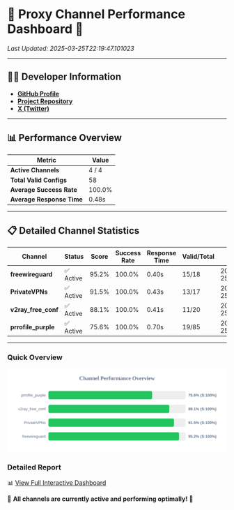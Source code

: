 # 🌟 Proxy Channel Performance Dashboard 🌟

_Last Updated: 2025-03-25T22:19:47.101023_

---

## 👩‍💻 Developer Information

- **[GitHub Profile](https://github.com/4n0nymou3)**  
- **[Project Repository](https://github.com/4n0nymou3/multi-proxy-config-fetcher)**  
- **[X (Twitter)](https://x.com/4n0nymou3)**  

---

## 📊 Performance Overview

| Metric                | Value       |
|-----------------------|-------------|
| **Active Channels**   | 4 / 4       |
| **Total Valid Configs** | 58          |
| **Average Success Rate** | 100.0%      |
| **Average Response Time** | 0.48s       |

---

## 📋 Detailed Channel Statistics

| Channel          | Status     | Score  | Success Rate | Response Time | Valid/Total | Last Success               |
|------------------|------------|--------|--------------|---------------|-------------|----------------------------|
| **freewireguard**  | ✅ Active  | 95.2%  | 100.0% | 0.40s         | 15/18       | 2025-03-25T22:19:47.099314 |
| **PrivateVPNs**  | ✅ Active  | 91.5%  | 100.0% | 0.43s         | 13/17       | 2025-03-25T22:19:46.676025 |
| **v2ray_free_conf**  | ✅ Active  | 88.1%  | 100.0% | 0.41s         | 11/20       | 2025-03-25T22:19:46.216113 |
| **prrofile_purple**  | ✅ Active  | 75.6%  | 100.0% | 0.70s         | 19/85       | 2025-03-25T22:19:45.769714 |

---

### Quick Overview
<div align="center">
  <a href="https://raw.githubusercontent.com/nullluser/NullRepo/refs/heads/main/assets/channel_stats_chart.svg">
    <img src="https://raw.githubusercontent.com/nullluser/NullRepo/refs/heads/main/assets/channel_stats_chart.svg" alt="Source Performance Statistics" width="800">
  </a>
</div>

### Detailed Report
📊 [View Full Interactive Dashboard](https://htmlpreview.github.io/?https://github.com/nullluser/NullRepo/blob/main/assets/performance_report.html)

🎉 **All channels are currently active and performing optimally!** 🎉
